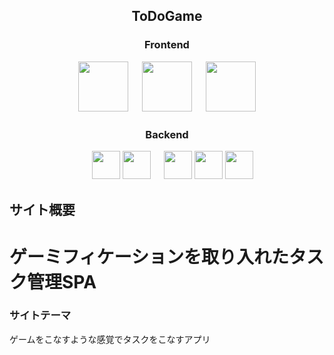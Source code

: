 <h2 align="center">ToDoGame</h2>
<h3 align="center">Frontend</h3>
<p align="center">
  <a href="https://jp.vuejs.org/index.html"><img src="https://user-images.githubusercontent.com/39142850/71645835-a98d4580-2d21-11ea-9693-348d12101bb4.png" width="80px;" /></a>
  <a>　</a>
  <a href="https://ja.nuxtjs.org/guide/"><img src="https://user-images.githubusercontent.com/59280290/80292478-f645d200-8791-11ea-9a0b-57ec5a7ec487.png" height="80px;" /></a>
<a>　</a>
    <a href="https://firebase.google.com/"><img src="https://user-images.githubusercontent.com/59280290/80302028-90356b00-87e2-11ea-854c-c234307f3299.png" height="80px;" /></a></p>
<h3 align="center">Backend</h3>
<p align="center">
<a>　</a>
  <a href="https://aws.amazon.com/jp/?nc2=h_lg"
        ><img
          src="https://user-images.githubusercontent.com/59280290/80302130-2ec1cc00-87e3-11ea-813c-dcdb51a02af5.png"
          height="45px;"
      /></a>
  <a href="https://rubyonrails.org/"><img src="https://user-images.githubusercontent.com/59280290/80292396-7a4b8a00-8791-11ea-8d8a-effea8a1f485.png" height="45px;" /></a>
  <a>　</a>
  <a href="https://www.mysql.com/jp/"><img src="https://user-images.githubusercontent.com/59280290/80302176-6cbef000-87e3-11ea-9643-1f4b446dfaa8.png" height="45px;" /></a>
  <a href="https://www.docker.com/"><img src="https://user-images.githubusercontent.com/60289223/95645928-7ffa1980-0afe-11eb-8207-618424900c10.png" height="45px;" /></a>
  <a href="https://circleci.com/"><img src="https://user-images.githubusercontent.com/60289223/96357363-d9cd9580-1135-11eb-9ab0-2a63d20e6428.png" height="45px;" /></a>

## サイト概要
<h1>ゲーミフィケーションを取り入れたタスク管理SPA</h1>

### サイトテーマ
<p>ゲームをこなすような感覚でタスクをこなすアプリ<p>


